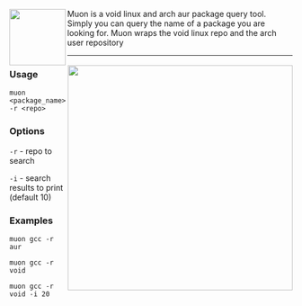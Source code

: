 <img align="left" src="https://duckduckgo.com/i/e93a72e0.png" width="100"></img>
Muon is a void linux and arch aur package query tool. Simply you can query the name of a package you are looking for. Muon wraps the void linux repo and the arch user repository

---

<img align="right" src="https://user-images.githubusercontent.com/36408549/129447824-e48225cd-7730-4c41-a34a-574cabde3198.png" width="400"></img>

### Usage

`muon <package_name> -r <repo>`

### Options

`-r` - repo to search

`-i` - search results to print (default 10)

### Examples

`muon gcc -r aur`

`muon gcc -r void`

`muon gcc -r void -i 20`
